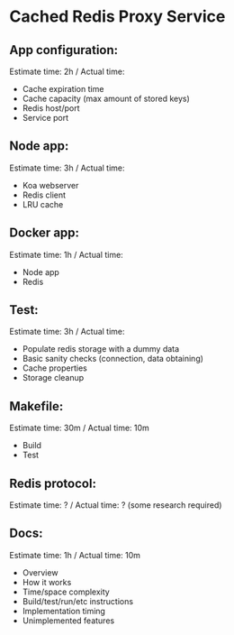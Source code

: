 # Cached Redis Proxy Service

## App configuration:
Estimate time: 2h / Actual time:
- Cache expiration time
- Cache capacity (max amount of stored keys)
- Redis host/port
- Service port

## Node app:
Estimate time: 3h / Actual time:
- Koa webserver
- Redis client
- LRU cache

## Docker app:
Estimate time: 1h / Actual time:
- Node app
- Redis

## Test:
Estimate time: 3h / Actual time:
- Populate redis storage with a dummy data
- Basic sanity checks (connection, data obtaining)
- Cache properties
- Storage cleanup

## Makefile:
Estimate time: 30m / Actual time: 10m
- Build
- Test

## Redis protocol:
Estimate time: ? / Actual time: ? (some research required)

## Docs:
Estimate time: 1h / Actual time: 10m
- Overview
- How it works
- Time/space complexity
- Build/test/run/etc instructions
- Implementation timing
- Unimplemented features
